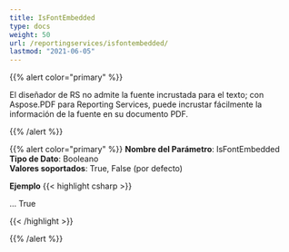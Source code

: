 ```yaml
---
title: IsFontEmbedded
type: docs
weight: 50
url: /reportingservices/isfontembedded/
lastmod: "2021-06-05"
---
```


{{% alert color="primary" %}}

El diseñador de RS no admite la fuente incrustada para el texto; con Aspose.PDF para Reporting Services, puede incrustar fácilmente la información de la fuente en su documento PDF.

{{% /alert %}}

{{% alert color="primary" %}}
**Nombre del Parámetro**: IsFontEmbedded  
**Tipo de Dato**: Booleano  
**Valores soportados**: True, False (por defecto)  

**Ejemplo**
{{< highlight csharp >}}

<Render>
…
    <Extension Name="APPDF" Type="Aspose.Pdf.ReportingServices.Renderer,Aspose.Pdf.ReportingServices">
    <Configuration>
    <IsFontEmbedded>True</IsFontEmbedded>
    </Configuration>
    </Extension>
</Render>

{{< /highlight >}}

{{% /alert %}}